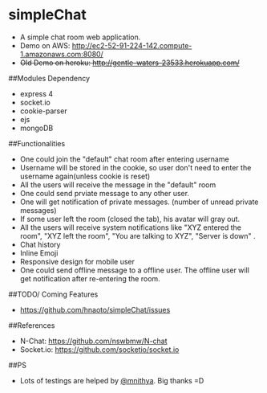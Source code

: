 # simpleChat
* A simple chat room web application.  
* Demo on AWS: http://ec2-52-91-224-142.compute-1.amazonaws.com:8080/
* <s>Old Demo on heroku: http://gentle-waters-23533.herokuapp.com/ </s>

##Modules Dependency
* express 4 
* socket.io 
* cookie-parser
* ejs
* mongoDB

##Functionalities
* One could join the "default" chat room after entering username
* Username will be stored in the cookie, so user don't need to enter the username again(unless cookie is reset) 
* All the users will receive the message in the "default" room
* One could send prviate message to any other user. 
* One will get notification of private messages. (number of unread private messages) 
* If some user left the room (closed the tab), his avatar will gray out.
* All the users will receive system notifications like "XYZ entered the room", "XYZ left the room", "You are talking to XYZ", "Server is down" .
* Chat history 
* Inline Emoji 
* Responsive design for mobile user
* One could send offline message to a offline user. The offline user will get notification after re-entering the room.


##TODO/ Coming Features
* https://github.com/hnaoto/simpleChat/issues

##References 
* N-Chat: https://github.com/nswbmw/N-chat 
* Socket.io: https://github.com/socketio/socket.io

##PS
* Lots of testings are helped by [@mnithya](https://github.com/mnithya). Big thanks =D
